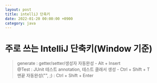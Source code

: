 ```yaml
---
layout: post
title: intelliJ 단축키 
date: 2022-01-20 00:00:00 +0900
category: java
---
```

# 주로 쓰는 IntelliJ 단축키(Window 기준)

> generate : getter/setter/생성자 자동완성 - Alt + Insert  
> @Test : JUnit 테스트 annotation, 테스트 클래서 생성 - Ctrl + Shift + T  
> 맨끝 자동완성("", ;) : Ctrl + Shift + Enter  


